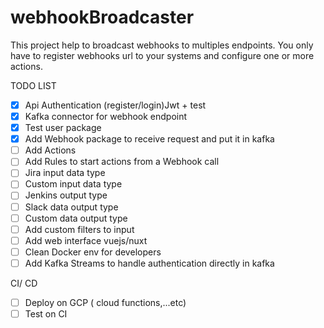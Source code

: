 # webhookBroadcaster
This project help to broadcast webhooks to multiples endpoints. 
You only have to register webhooks url to your systems and configure one or more actions. 



TODO LIST

- [x] Api Authentication (register/login)Jwt + test
- [x] Kafka connector for webhook endpoint
- [x] Test user package
- [X] Add Webhook package to receive request and put it in kafka 
- [ ] Add Actions
- [ ] Add Rules to start actions from a Webhook call 
- [ ] Jira input data type
- [ ] Custom input data type
- [ ] Jenkins output type 
- [ ] Slack data output type 
- [ ] Custom data output type
- [ ] Add custom filters to input
- [ ] Add web interface vuejs/nuxt
- [ ] Clean Docker env for developers
- [ ] Add Kafka Streams to handle authentication directly in kafka 

CI/ CD

- [ ] Deploy on GCP ( cloud functions,...etc) 
- [ ] Test on CI 